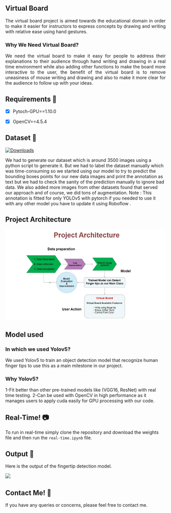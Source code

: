 ## Virtual Board
<p align="justify">
  The virtual board project is aimed towards the educational domain in order to make it easier for instructors  to express concepts by drawing and writing with relative ease using hand gestures.
</p>
    
### Why We Need Virtual Board?  
<p align="justify">
    We need the virtual board to make it easy for people to address their explanations to their audience through hand writing and drawing in a real time environment while also adding other functions to make the board more interactive to the user, the benefit of the virtual board is to remove uneasiness of mouse writing and drawing and also to make it more clear for the audience to follow up with your ideas.
</p>



## Requirements 🐍
- [x] Pytoch-GPU==1.10.0
- [x] OpenCV==4.5.4





## Dataset 📁

[![Downloads](https://img.shields.io/badge/Download-Data-blue)](https://drive.google.com/file/d/1TiianKUdUa5eHt4Wn1GlNZWqQ_jVR9jY/view?usp=sharing)

We had to generate our dataset which is around 3500 images using a python script to generate it. But we had to label the dataset manually which was time-consuming so we started using our model to try to predict the bounding boxes points for our new data images and print the annotation as text but we had to check the sanity of the prediction manually to ignore bad data. We also added more images from other datasets found that served our approach and of course, we did tons of augmentation.
Note : This annotation is fitted for only YOLOv5 with pytorch if you needed to use it with any other model you have to update it using Roboflow .

## Project Architecture 

![](demo/Project_Architecture.jpeg)

## Model used

### In which we used Yolov5?
We used Yolov5 to train an object detection model that recognize human finger tips to use this as a main milestone in our project.
### Why Yolov5?
1-Fit better than other pre-trained models like (VGG16, ResNet)  with real time testing.
2-Can be used with OpenCV in high performance as it manages users to apply cuda easily for GPU processing with our code.



## Real-Time! 📷
To run in real-time simply clone the repository and download the weights file and then run the ```real-time.ipynb``` file. 


## Output 🎨
Here is the output of the fingertip detection model.

![](demo/demo.gif)

## Contact Me! 📢
<p>
  If you have any queries or concerns, please feel free to contact me.
</p>
